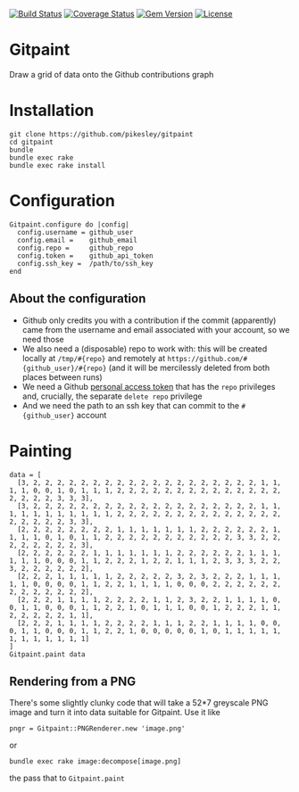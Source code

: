 [![Build Status](http://img.shields.io/travis/pikesley/gitpaint.svg?style=flat-square)](https://travis-ci.org/pikesley/gitpaint)
[![Coverage Status](http://img.shields.io/coveralls/pikesley/gitpaint.svg?style=flat-square)](https://coveralls.io/r/pikesley/gitpaint)
[![Gem Version](http://img.shields.io/gem/v/gitpaint.svg?style=flat-square)](https://rubygems.org/gems/gitpaint)
[![License](http://img.shields.io/:license-mit-blue.svg?style=flat-square)](http://pikesley.mit-license.org)

# Gitpaint

Draw a grid of data onto the Github contributions graph

# Installation

    git clone https://github.com/pikesley/gitpaint
    cd gitpaint
    bundle
    bundle exec rake
    bundle exec rake install

# Configuration

    Gitpaint.configure do |config|
      config.username = github_user
      config.email =    github_email
      config.repo =     github_repo
      config.token =    github_api_token
      config.ssh_key =  /path/to/ssh_key
    end

## About the configuration

* Github only credits you with a contribution if the commit (apparently) came from the username and email associated with your account, so we need those
* We also need a (disposable) repo to work with: this will be created locally at `/tmp/#{repo}` and remotely at `https://github.com/#{github_user}/#{repo}` (and it will be mercilessly deleted from both places between runs)
* We need a Github [personal access token](https://github.com/settings/tokens) that has the `repo` privileges and, crucially, the separate `delete repo` privilege
* And we need the path to an ssh key that can commit to the `#{github_user}` account

# Painting

    data = [
      [3, 2, 2, 2, 2, 2, 2, 2, 2, 2, 2, 2, 2, 2, 2, 2, 2, 2, 2, 2, 1, 1, 1, 1, 0, 0, 1, 0, 1, 1, 1, 2, 2, 2, 2, 2, 2, 2, 2, 2, 2, 2, 2, 2, 2, 2, 2, 2, 2, 3, 3, 3],
      [3, 2, 2, 2, 2, 2, 2, 2, 2, 2, 2, 2, 2, 2, 2, 2, 2, 2, 2, 2, 1, 1, 1, 1, 1, 1, 1, 1, 1, 1, 1, 2, 2, 2, 2, 2, 2, 2, 2, 2, 2, 2, 2, 2, 2, 2, 2, 2, 2, 2, 3, 3],
      [2, 2, 2, 2, 2, 2, 2, 2, 1, 1, 1, 1, 1, 1, 1, 2, 2, 2, 2, 2, 2, 1, 1, 1, 1, 0, 1, 0, 1, 1, 2, 2, 2, 2, 2, 2, 2, 2, 2, 2, 2, 3, 3, 2, 2, 2, 2, 2, 2, 2, 2, 3],
      [2, 2, 2, 2, 2, 2, 1, 1, 1, 1, 1, 1, 1, 2, 2, 2, 2, 2, 2, 1, 1, 1, 1, 1, 1, 0, 0, 0, 1, 1, 2, 2, 2, 1, 2, 2, 1, 1, 1, 2, 3, 3, 3, 2, 2, 3, 2, 2, 2, 2, 2, 2],
      [2, 2, 2, 1, 1, 1, 1, 1, 2, 2, 2, 2, 2, 3, 2, 3, 2, 2, 2, 1, 1, 1, 1, 1, 0, 0, 0, 0, 1, 1, 2, 2, 1, 1, 1, 1, 0, 0, 0, 2, 2, 2, 2, 2, 2, 2, 2, 2, 2, 2, 2, 2],
      [2, 2, 2, 1, 1, 1, 1, 2, 2, 2, 2, 1, 1, 2, 3, 2, 2, 1, 1, 1, 1, 0, 0, 1, 1, 0, 0, 0, 1, 1, 2, 2, 1, 0, 1, 1, 1, 0, 0, 1, 2, 2, 2, 1, 1, 2, 2, 2, 2, 2, 1, 1],
      [2, 2, 2, 1, 1, 1, 1, 2, 2, 2, 2, 1, 1, 1, 2, 2, 1, 1, 1, 1, 0, 0, 0, 1, 1, 0, 0, 0, 1, 1, 2, 2, 1, 0, 0, 0, 0, 0, 1, 0, 1, 1, 1, 1, 1, 1, 1, 1, 1, 1, 1, 1]
    ]
    Gitpaint.paint data

## Rendering from a PNG

There's some slightly clunky code that will take a 52*7 greyscale PNG image and turn it into data suitable for Gitpaint. Use it like

    pngr = Gitpaint::PNGRenderer.new 'image.png'

or

    bundle exec rake image:decompose[image.png]

the pass that to `Gitpaint.paint`
